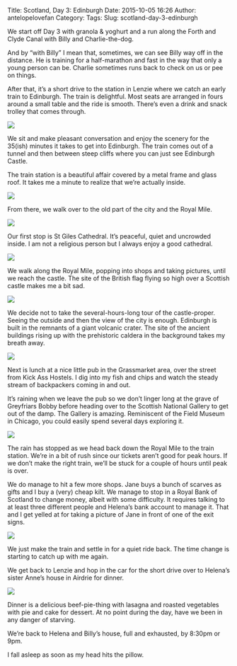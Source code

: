 Title: Scotland, Day 3: Edinburgh
Date: 2015-10-05 16:26
Author: antelopelovefan
Category: 
Tags: 
Slug: scotland-day-3-edinburgh

We start off Day 3 with granola & yoghurt and a run along the Forth and Clyde Canal with Billy and Charlie-the-dog.

And by “with Billy” I mean that, sometimes, we can see Billy way off in the distance. He is training for a half-marathon and fast in the way that only a young person can be. Charlie sometimes runs back to check on us or pee on things.

After that, it’s a short drive to the station in Lenzie where we catch an early train to Edinburgh. The train is delightful. Most seats are arranged in fours around a small table and the ride is smooth. There’s even a drink and snack trolley that comes through.

<img src="https://cdn-images-1.medium.com/max/800/1*v8150tlKfRo_N2oArseb3w.jpeg"  />

We sit and make pleasant conversation and enjoy the scenery for the 35(ish) minutes it takes to get into Edinburgh. The train comes out of a tunnel and then between steep cliffs where you can just see Edinburgh Castle.

The train station is a beautiful affair covered by a metal frame and glass roof. It takes me a minute to realize that we’re actually inside.

<img src="https://cdn-images-1.medium.com/max/800/1*dA5HTbIZ9sAY1SFoz0zG9w.jpeg"  />

From there, we walk over to the old part of the city and the Royal Mile.

<img src="https://cdn-images-1.medium.com/max/800/1*vGDzzHAJXSG8_vGI_7nXYg.jpeg"  />

Our first stop is St Giles Cathedral. It’s peaceful, quiet and uncrowded inside. I am not a religious person but I always enjoy a good cathedral.

<img src="https://cdn-images-1.medium.com/max/800/1*7r549aKfcbIELvAVwxN_hg.jpeg"  />

We walk along the Royal Mile, popping into shops and taking pictures, until we reach the castle. The site of the British flag flying so high over a Scottish castle makes me a bit sad.

<img src="https://cdn-images-1.medium.com/max/800/1*NHYsTRJssDpEogauWaU87A.jpeg"  />

We decide not to take the several-hours-long tour of the castle-proper. Seeing the outside and then the view of the city is enough. Edinburgh is built in the remnants of a giant volcanic crater. The site of the ancient buildings rising up with the prehistoric caldera in the background takes my breath away.

<img src="https://cdn-images-1.medium.com/max/800/1*mqShUk2Fie1bDANIsYheng.jpeg"  />

Next is lunch at a nice little pub in the Grassmarket area, over the street from Kick Ass Hostels. I dig into my fish and chips and watch the steady stream of backpackers coming in and out.

It’s raining when we leave the pub so we don’t linger long at the grave of Greyfriars Bobby before heading over to the Scottish National Gallery to get out of the damp. The Gallery is amazing. Reminiscent of the Field Museum in Chicago, you could easily spend several days exploring it.

<img src="https://cdn-images-1.medium.com/max/800/1*Ysa-DIRNPSHoLViQF8949w.jpeg"  />

The rain has stopped as we head back down the Royal Mile to the train station. We’re in a bit of rush since our tickets aren’t good for peak hours. If we don’t make the right train, we’ll be stuck for a couple of hours until peak is over.

We do manage to hit a few more shops. Jane buys a bunch of scarves as gifts and I buy a (very) cheap kilt. We manage to stop in a Royal Bank of Scotland to change money, albeit with some difficulty. It requires talking to at least three different people and Helena’s bank account to manage it. That and I get yelled at for taking a picture of Jane in front of one of the exit signs.

<img src="https://cdn-images-1.medium.com/max/800/1*dPxM1zp_KGwYblGb8Ppwdw.jpeg"  />

We just make the train and settle in for a quiet ride back. The time change is starting to catch up with me again.

We get back to Lenzie and hop in the car for the short drive over to Helena’s sister Anne’s house in Airdrie for dinner.

<img src="https://cdn-images-1.medium.com/max/800/1*JtGS57LFy-S-Rt8jviYdfA.jpeg"  />

Dinner is a delicious beef-pie-thing with lasagna and roasted vegetables with pie and cake for dessert. At no point during the day, have we been in any danger of starving.

We’re back to Helena and Billy’s house, full and exhausted, by 8:30pm or 9pm.

I fall asleep as soon as my head hits the pillow.

